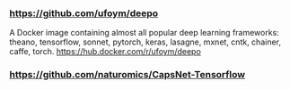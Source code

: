 
### https://github.com/ufoym/deepo

A Docker image containing almost all popular deep learning frameworks: theano, tensorflow, sonnet, pytorch, keras, lasagne, mxnet, cntk, chainer, caffe, torch. https://hub.docker.com/r/ufoym/deepo

### https://github.com/naturomics/CapsNet-Tensorflow

